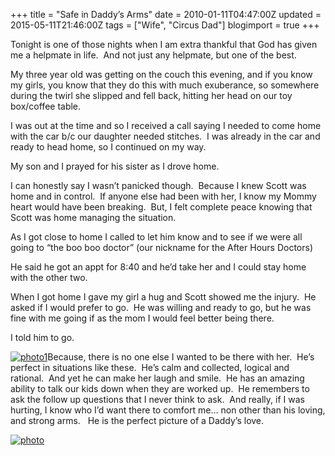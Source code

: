 +++
title = "Safe in Daddy’s Arms"
date = 2010-01-11T04:47:00Z
updated = 2015-05-11T21:46:00Z
tags = ["Wife", "Circus Dad"]
blogimport = true 
+++

Tonight is one of those nights when I am extra thankful that God has given me a helpmate in life.&#160; And not just any helpmate, but one of the best. 

My three year old was getting on the couch this evening, and if you know my girls, you know that they do this with much exuberance, so somewhere during the twirl she slipped and fell back, hitting her head on our toy box/coffee table. 

I was out at the time and so I received a call saying I needed to come home with the car b/c our daughter needed stitches.&#160; I was already in the car and ready to head home, so I continued on my way. 

My son and I prayed for his sister as I drove home.&#160; 

I can honestly say I wasn’t panicked though.&#160; Because I knew Scott was home and in control.&#160; If anyone else had been with her, I know my Mommy heart would have been breaking.&#160; But, I felt complete peace knowing that Scott was home managing the situation.&#160; 

As I got close to home I called to let him know and to see if we were all going to “the boo boo doctor” (our nickname for the After Hours Doctors)

He said he got an appt for 8:40 and he’d take her and I could stay home with the other two. 

When I got home I gave my girl a hug and Scott showed me the injury.&#160; He asked if I would prefer to go.&#160; He was willing and ready to go, but he was fine with me going if as the mom I would feel better being there. 

 I told him to go.

[![photo1](https://latc.s3.amazonaws.com/wp-content/uploads/2010/01/photo1.jpg "photo1")](https://latc.s3.amazonaws.com/wp-content/uploads/2010/01/photo1.jpg)Because, there is no one else I wanted to be there with her.&#160; He’s perfect in situations like these.&#160; He’s calm and collected, logical and rational.&#160; And yet he can make her laugh and smile.&#160; He has an amazing ability to talk our kids down when they are worked up.&#160; He remembers to ask the follow up questions that I never think to ask.&#160; And really, if I was hurting, I know who I’d want there to comfort me… non other than his loving, and strong arms.&#160;&#160; He is the perfect picture of a Daddy’s love. 

[![photo](https://latc.s3.amazonaws.com/wp-content/uploads/2010/01/photo.jpg "photo")](https://latc.s3.amazonaws.com/wp-content/uploads/2010/01/photo.jpg)
